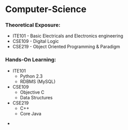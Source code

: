 # Computer-Science

### Theoretical Exposure:

* ITE101 - Basic Electricals and Electronics engineering
* CSE109 - Digital Logic
* CSE219 - Object Oriented Programming & Paradigm

### Hands-On Learning:

* ITE101
  - Python 2.3
  - RDBMS (MySQL)
* CSE109
  - Objective C
  - Data Structures
* CSE219
  - C++
  - Core Java

- 
